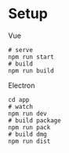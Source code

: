 # Setup

Vue
```shell
# serve
npm run start
# build
npm run build
```

Electron
```shell
cd app
# watch
npm run dev
# build package
npm run pack
# build dmg
npm run dist
```
